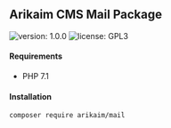 ## Arikaim CMS Mail Package
![version: 1.0.0](https://img.shields.io/github/release/arikaim/mail.svg)
![license: GPL3](https://img.shields.io/badge/License-GPLv3-blue.svg)



#### Requirements 
  * PHP 7.1


#### Installation

```sh
composer require arikaim/mail
```
